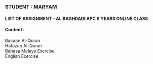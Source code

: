 <H3>STUDENT : MARYAM</H3>
<H4>LIST OF ASSIGNMENT - AL BAGHDADI APC 6 YEARS ONLINE CLASS</H4>
<H4>Content :</H4>
Bacaan Al-Quran
<br>Hafazan Al-Quran
<br>Bahasa Melayu Exercise
<br>English Exercise
